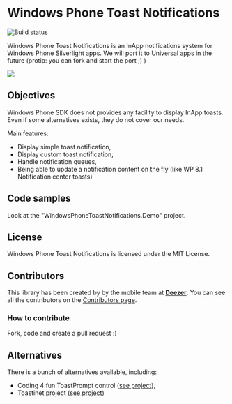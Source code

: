 Windows Phone Toast Notifications
==============================

![Build status](https://ci.appveyor.com/api/projects/status/v66r5cb7x9mn5jqw?svg=true)

Windows Phone Toast Notifications is an InApp notifications system for Windows Phone Silverlight apps. We will port it to Universal apps in the future (protip: you can fork and start the port ;) ) 

![](https://cloud.githubusercontent.com/assets/790974/4677348/3914b1ac-55e6-11e4-8283-61739a3c0577.png)

## Objectives

Windows Phone SDK does not provides any facility to display InApp toasts. Even if some alternatives exists,
they do not cover our needs.

Main features: 

- Display simple toast notification, 
- Display custom toast notification, 
- Handle notification queues, 
- Being able to update a notification content on the fly (like WP 8.1 Notification center toasts)

## Code samples

Look at the "WindowsPhoneToastNotifications.Demo" project.

## License

Windows Phone Toast Notifications is licensed under the MIT License.

## Contributors

This library has been created by by the mobile team at **[Deezer][deezerwww]**. 
You can see all the contributors on the [Contributors page][contributors].

### How to contribute

Fork, code and create a pull request :)

## Alternatives

There is a bunch of alternatives available, including: 

- Coding 4 fun ToastPrompt control ([see project][c4f]),
- Toastinet project ([see project][toastinet])

[release]: https://github.com/cmaneu/WindowsPhoneToastNotifications/releases
[contributors]: https://github.com/cmaneu/WindowsPhoneToastNotifications/graphs/contributors
[deezerwww]: http://www.deezer.com
[c4f]: http://coding4fun.codeplex.com/
[toastinet]: http://toastinet.codeplex.com/
